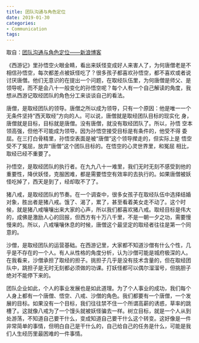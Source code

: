 ```yaml
---
title: 团队沟通与角色定位
date: 2019-01-30
categories:
- Communication
tags:
---
```


取自：[团队沟通与角色定位——新浪博客](http://blog.sina.com.cn/s/blog_6212fec101014njo.html)  

《西游记》里孙悟空火眼金睛，看出来妖怪变成好人来害人了，为何唐僧老是不
相信孙悟空，每次都差点被妖怪吃了？很多孩子都喜欢孙悟空，都不喜欢或者说
讨厌唐僧。他们无意识的在提出一个问题，在取经队伍里，为何唐僧是师父、是
领导呢，而不是会八十一般变化的孙悟空呢？每个人有一个自己解读的角度，我
想从西游记取经团队的角色分工来谈谈自己的看法。

唐僧，是取经团队的领导。唐僧之所以成为领导，只有一个原因：他是唯一一个
无条件坚持“西天取经”方向的人。可以说，唐僧就是取经团队目标的现实化
身，唐僧就是目标，目标就是唐僧。没有唐僧，就没有取经团队了。所以，孙悟
空本领高强，但他不可能成为领导。因为孙悟空接受目标是有条件的，他受不得
委屈。在三打白骨精里，孙悟空表面是被“唐僧”这个领导撵走的，但实际上是
悟空受不了冤屈，放弃“唐僧”这个团队目标的。在悟空的心灵世界里，和冤屈
相比，取经已经不重要了。

孙悟空，是取经团队的执行者。在九九八十一难里，我们无时无刻不感受到他的
重要性，降伏妖怪，克服困难，都是需要悟空有效率的去执行的。如果唐僧被妖
怪吃掉了，西天是到了，经却取不了了。

猪八戒，是取经团队的节奏。在一个调查中，很多女孩子在取经队伍中选择结婚
对象，胜出者是猪八戒。饿了、渴了，累了，甚至看着美女走不动了。这个时
候，就是猪八戒嚷嚷出来大家的心声，所以我们都喜欢猪八戒。取经目标是伟大
的，成佛是激励人心的回报，但西方有十万八千里，不是一朝一夕之功，需要慢
慢来的。所以，八戒嚷嚷休息的时候，唐僧这个最坚定的取经者往往是第一个同
意的。

沙僧，是取经团队的运营基础。在西游记里，大家都不知道沙僧有什么个性，几
乎是不存在的一个人。有人从性格的角度分析，认为沙僧可能是城府极深的人。
在我看来，沙僧承担了取经的担子。挑担子几乎是没有技术含量的，但在取经团
队中，跳担子是无时无刻都必须做的功课。打妖怪都可以偶尔溜溜号，但挑胆子
绝对不能停下来的。

团队企业如此，个人的事业发展也是如此道理。为了个人事业的成功，我们每个
人身上都有一个唐僧、悟空、八戒、沙僧的角色。我们都要有一个唐僧，一个发
展的目标。如果没有一个目标，我们往往禁不住一个所谓高薪的诱惑，草率的跳
槽了。这就像八戒为了一个馒头就被妖怪骗去一样。树立目标，就是一个人从到
处游荡，不知道自己要干什么，变成知道自己要干什么这个转变。这好像是一件
非常简单的事情，但明白自己是干什么的，自己给自己的任务是什么，可能是我
们人生经历里最困难的一件事情。
